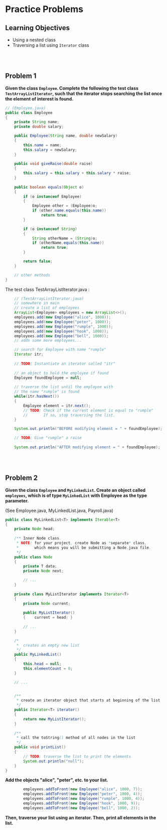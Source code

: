 Practice Problems
========================

Learning Objectives
-------------------
- Using a nested class
- Traversing a list using `Iterator` class

<br><br>

Problem 1
---------
**Given the class `Employee`. Complete the following the test class `TestArrayListIterator`, such that the iterator stops searching the list once the element of interest is found.**

```java
// (Employee.java)
public class Employee 
{
    private String name;
    private double salary;

    public Employee(String name, double newSalary) 
    {
        this.name = name;
        this.salary = newSalary;
    }
    
    public void giveRaise(double raise) 
    {    
        this.salary = this.salary + this.salary * raise;  
    }
    
    public boolean equals(Object o) 
    {
        if (o instanceof Employee) 
        {
            Employee other = (Employee)o;
            if (other.name.equals(this.name))
                return true;
        }

        if (o instanceof String) 
        {
            String otherName = (String)o;
            if (otherName.equals(this.name))
                return true;
        }

        return false;
    }

    // other methods
}
```

The test class TestArrayListIterator.java :

```java
    // (TestArrayListIterator.java)
    // somewhere in main
    // create a list of employees
    ArrayList<Employee> employees = new ArrayList<>();    
    employees.add(new Employee("alice", 1000));
    employees.add(new Employee("peter", 1000));
    employees.add(new Employee("rumple", 1000));
    employees.add(new Employee("hook", 1000));
    employees.add(new Employee("bell", 1000));
    // adds some more employees...

    // search for Employee with name "rumple"
    Iterator itr;
    
    // TODO: Instantiate an iterator called "itr"
    
    // an object to hold the employee if found
    Employee foundEmployee = null;
    
    // traverse the list until the employee with
    // the name "rumple" is found
    while(itr.hasNext())
    {
        Employee element = itr.next();
        // TODO: Check if the current element is equal to "rumple"
        //       If so, stop traversing the list.
    }

    System.out.println("BEFORE modifying element = " + foundEmployee);

    // TODO: Give "rumple" a raise
    
    System.out.println("AFTER modifying element = " + foundEmployee);
```



<br><br>


Problem 2
---------
**Given the class `Employee` and `MyLinkedList`. Create an object called `employees`, which is of type `MyLinkedList` with Employee as the type parameter.**

(See Employee.java, MyLinkedList.java, Payroll.java)

```java
public class MyLinkedList<T> implements Iterable<T>
{
    private Node head;
    
    /** Inner Node class.
     * NOTE: for your project, create Node as *separate* class,
     *       which means you will be submitting a Node.java file.
     */
    public class Node
    {
        private T data;    
        private Node next;

        // ...		
    }
    
    private class MyListIterator implements Iterator<T> 
    {
        private Node current;
        
        public MyListIterator() 
        {    current = head; }
        
        // ...		
    }

    /*
     *  creates an empty new list
     */
    public MyLinkedList()
    {
        this.head = null;
        this.elementCount = 0;
    }

    // ...		


    /**
     * create an iterator object that starts at beginning of the list
     */
    public Iterator<T> iterator() 
    {
        return new MyListIterator();
    }
    
    /**
     * call the toString() method of all nodes in the list
     */
    public void printList()
    {
        // TODO: traverse the list to print the elements
        System.out.println("null");
    }
}
```

**Add the objects "alice", "peter", etc. to your list.**
```java
		employees.addToFront(new Employee("alice", 1000, 7));
		employees.addToFront(new Employee("peter", 1000, 4));
		employees.addToFront(new Employee("rumple", 1000, 4));
		employees.addToFront(new Employee("hook", 1000, 9));
		employees.addToFront(new Employee("bell", 1000, 2));
```

**Then, traverse your list using an iterator.
Then, print all elements in the list.**
<br><br>
